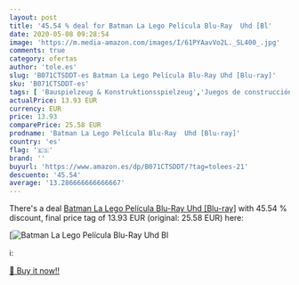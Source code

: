 ```yaml
---
layout: post
title: '45.54 % deal for Batman La Lego Película Blu-Ray  Uhd [Bl'
date: 2020-05-08 09:28:54
image: 'https://m.media-amazon.com/images/I/61PYAavVo2L._SL400_.jpg'
comments: true
category: ofertas
author: 'tole.es'
slug: 'B071CTSDDT-es Batman La Lego Película Blu-Ray Uhd [Blu-ray]'
sku: 'B071CTSDDT-es'
tags: [ 'Bauspielzeug & Konstruktionsspielzeug','Juegos de construcción para niños','Juguetes','Juguetes y juegos','Spielzeug','lego', ]
actualPrice: 13.93 EUR
currency: EUR
price: 13.93
comparePrice: 25.58 EUR
prodname: 'Batman La Lego Película Blu-Ray  Uhd [Blu-ray]'
country: 'es'
flag: '🇪🇸'
brand: ''
buyurl: 'https://www.amazon.es/dp/B071CTSDDT/?tag=tolees-21'
descuento: '45.54'
average: '13.286666666666667'
---
```


There's a deal [Batman La Lego Película Blu-Ray  Uhd [Blu-ray]](https://www.amazon.es/dp/B071CTSDDT/?tag=tolees-21)  with  45.54 % discount, final price tag of  13.93 EUR (original: 25.58 EUR) here:

[![Batman La Lego Película Blu-Ray  Uhd [Bl](https://m.media-amazon.com/images/I/61PYAavVo2L._SL400_.jpg)](https://www.amazon.es/dp/B071CTSDDT/?tag=tolees-21)

ℹ️:


[🛒 Buy it now!!](https://www.amazon.es/dp/B071CTSDDT/?tag=tolees-21)
